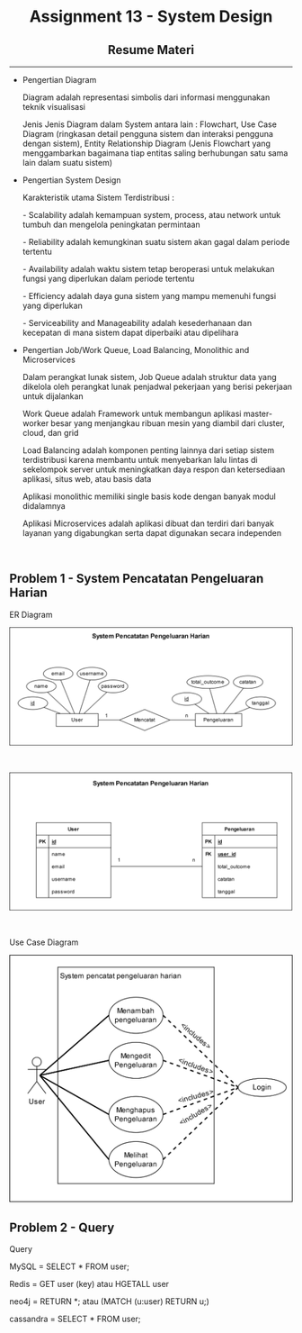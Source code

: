 <h1 align="center">Assignment 13 - System Design</h1>
<h2 align="center">Resume Materi</h2>
<hr>

<ul>
    <li>Pengertian Diagram</li>
        <p>Diagram adalah representasi simbolis dari informasi menggunakan teknik visualisasi</p>
        <p>Jenis Jenis Diagram dalam System antara lain : Flowchart, Use Case Diagram (ringkasan detail pengguna sistem dan interaksi pengguna dengan sistem), Entity Relationship Diagram (Jenis Flowchart yang menggambarkan bagaimana tiap entitas saling berhubungan satu sama lain dalam suatu sistem)</p>
    <li>Pengertian System Design</li>
        <p>Karakteristik utama Sistem Terdistribusi : </p>
        <p>- Scalability adalah kemampuan system, process, atau network untuk tumbuh dan mengelola peningkatan permintaan</p>
        <p>- Reliability adalah kemungkinan suatu sistem akan gagal dalam periode tertentu</p>
        <p>- Availability adalah waktu sistem tetap beroperasi untuk melakukan fungsi yang diperlukan dalam periode tertentu</p>
        <p>- Efficiency adalah daya guna sistem yang mampu memenuhi fungsi yang diperlukan</p>
        <p>- Serviceability and Manageability adalah kesederhanaan dan kecepatan di mana sistem dapat diperbaiki atau dipelihara</p>
    <li>Pengertian Job/Work Queue, Load Balancing, Monolithic and Microservices</li>
        <p>Dalam perangkat lunak sistem, Job Queue adalah struktur data yang dikelola oleh perangkat lunak penjadwal pekerjaan yang berisi pekerjaan untuk dijalankan</p>
        <p>Work Queue adalah Framework untuk membangun aplikasi master-worker besar yang menjangkau ribuan mesin yang diambil dari cluster, cloud, dan grid</p>
        <p>Load Balancing adalah komponen penting lainnya dari setiap sistem terdistribusi karena membantu untuk menyebarkan lalu lintas di sekelompok server untuk meningkatkan daya respon dan ketersediaan aplikasi, situs web, atau basis data</p>
        <p>Aplikasi monolithic memiliki single basis kode dengan banyak modul didalamnya</p>
        <p>Aplikasi Microservices adalah aplikasi dibuat dan terdiri dari banyak layanan yang digabungkan serta dapat digunakan secara independen</p>
</ul>
<br>

<h2>Problem 1 - System Pencatatan Pengeluaran Harian</h2>
<p>ER Diagram</p>
<p align="center">
    <img src="screenshots/problem1_erd1.png">
    <br>
</p>
<br>
<p align="center">
    <img src="screenshots/problem1_erd2.png">
    <br>
</p>
<br>
<p>Use Case Diagram</p>
<p align="center">
    <img src="screenshots/problem1_usecase.png">
    <br>
</p>

<h2>Problem 2 - Query</h2>
<p>Query</p>
<p>MySQL = SELECT * FROM user;</p>
<p>Redis = GET user (key) atau HGETALL user</p>
<p>neo4j = RETURN *; atau (MATCH (u:user) RETURN u;)</p>
<p>cassandra = SELECT * FROM user;</p>